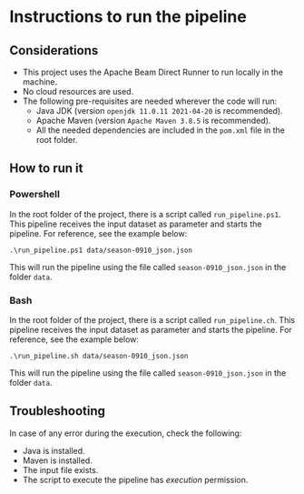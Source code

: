 # Instructions to run the pipeline

## Considerations

* This project uses the Apache Beam Direct Runner to run locally in the machine.
* No cloud resources are used.
* The following pre-requisites are needed wherever the code will run:
  * Java JDK (version `openjdk 11.0.11 2021-04-20` is recommended).
  * Apache Maven (version `Apache Maven 3.8.5` is recommended).
  * All the needed dependencies are included in the `pom.xml` file in the root folder.

## How to run it

### Powershell

In the root folder of the project, there is a script called `run_pipeline.ps1`. This pipeline receives the input dataset as parameter and starts the pipeline. For reference, see the example below:

```
.\run_pipeline.ps1 data/season-0910_json.json
```

This will run the pipeline using the file called `season-0910_json.json` in the folder `data`.

### Bash

In the root folder of the project, there is a script called `run_pipeline.ch`. This pipeline receives the input dataset as parameter and starts the pipeline. For reference, see the example below:

```
.\run_pipeline.sh data/season-0910_json.json
```

This will run the pipeline using the file called `season-0910_json.json` in the folder `data`.


## Troubleshooting

In case of any error during the execution, check the following:

* Java is installed.
* Maven is installed.
* The input file exists.
* The script to execute the pipeline has _execution_ permission.
